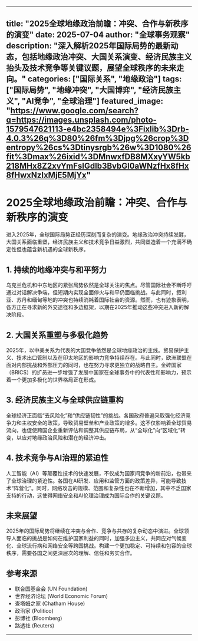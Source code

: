 
-----

## title: "2025全球地缘政治前瞻：冲突、合作与新秩序的演变" date: 2025-07-04 author: "全球事务观察" description: "深入解析2025年国际局势的最新动态，包括地缘政治冲突、大国关系演变、经济民族主义抬头及技术竞争等关键议题，展望全球秩序的未来走向。" categories: ["国际关系", "地缘政治"] tags: ["国际局势", "地缘冲突", "大国博弈", "经济民族主义", "AI竞争", "全球治理"] featured\_image: "https://www.google.com/search?q=https://images.unsplash.com/photo-1579547621113-e4bc2358494e%3Fixlib%3Drb-4.0.3%26q%3D80%26fm%3Djpg%26crop%3Dentropy%26cs%3Dtinysrgb%26w%3D1080%26fit%3Dmax%26ixid%3DMnwxfDB8MXxyYW5kb218MHx8Z2xvYmFsIGdlb3BvbGl0aWNzfHx8fHx8fHwxNzIxMjE5MjYx"

# 2025全球地缘政治前瞻：冲突、合作与新秩序的演变

进入2025年，全球国际局势正经历深刻而复杂的演变。地缘政治冲突持续发酵，大国关系面临重塑，经济民族主义和技术竞争日益激烈，共同塑造着一个充满不确定性但也蕴含新机遇的全球新秩序。

## 1\. 持续的地缘冲突与和平努力

乌克兰危机和中东地区的紧张局势依然是全球关注的焦点。尽管国际社会不断呼吁通过对话解决争端，但短期内实现全面停火与和平仍面临挑战。与此同时，叙利亚、苏丹和缅甸等地的冲突也持续消耗着国际社会的资源。然而，也有迹象表明，各方正在寻求新的外交途径和多边框架，以期在2025年推动这些冲突进入新的解决阶段。

## 2\. 大国关系重塑与多极化趋势

2025年，以中美关系为代表的大国竞争依然是全球地缘政治的主线。贸易保护主义、技术出口管制以及在印太地区的影响力竞争持续存在。与此同时，欧洲联盟在面对内部挑战和外部压力的同时，也在努力寻求更独立的战略自主。金砖国家（BRICS）的扩员进一步增强了发展中国家在全球事务中的代表性和影响力，预示着一个更加多极化的世界格局正在形成。

## 3\. 经济民族主义与全球供应链重构

全球经济正面临“去风险化”和“供应链韧性”的挑战。各国政府普遍采取强化经济竞争力和主权安全的政策，导致贸易壁垒和产业政策的增多。这不仅影响着全球贸易流向，也促使跨国企业重新评估和调整其供应链布局，从“全球化”向“区域化”转变，以应对地缘政治风险和潜在的经济冲击。

## 4\. 技术竞争与AI治理的紧迫性

人工智能（AI）等颠覆性技术的快速发展，不仅成为国家间竞争的新前沿，也带来了全球治理的紧迫性。各国在AI研发、应用和监管方面的政策差异，可能导致技术“阵营化”。同时，网络攻击的规模、范围和复杂性也在不断增加，其中不乏国家支持的行动，这使得网络安全和AI伦理治理成为国际合作的关键议题。

## 未来展望

2025年的国际局势将继续在冲突与合作、竞争与共存的复杂动态中演进。全球领导人面临的挑战是如何在维护国家利益的同时，加强多边主义，共同应对气候变化、全球流行病和网络安全等跨国挑战。构建一个更加稳定、可持续和包容的全球秩序，需要各国之间更深层次的理解、信任和务实合作。

## 参考来源

  - 联合国基金会 (UN Foundation)
  - 世界经济论坛 (World Economic Forum)
  - 查塔姆之家 (Chatham House)
  - 政治家 (Politico)
  - 彭博社 (Bloomberg)
  - 路透社 (Reuters)

-----